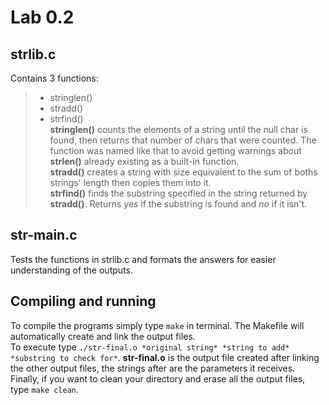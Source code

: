 Lab 0.2
=======
## strlib.c
Contains 3 functions:  
> - stringlen()  
> - stradd()  
> - strfind()  
**stringlen()** counts the elements of a string until the null char is found, then returns that number of chars that were counted. The function was named like that to avoid getting warnings about **strlen()** already existing as a built-in function.  
**stradd()** creates a string with size equivalent to the sum of boths strings' length then copies them into it.  
**strfind()** finds the substring specified in the string returned by **stradd()**. Returns *yes* if the substring is found and *no* if it isn't.  
## str-main.c
Tests the functions in strlib.c and formats the answers for easier understanding of the outputs.  
## Compiling and running
To compile the programs simply type `make` in terminal. The Makefile will automatically create and link the output files.  
To execute type `./str-final.o *original string* *string to add* *substring to check for*`. **str-final.o** is the output file created after linking the other output files, the strings after are the parameters it receives.  
Finally, if you want to clean your directory and erase all the output files, type `make clean`.
